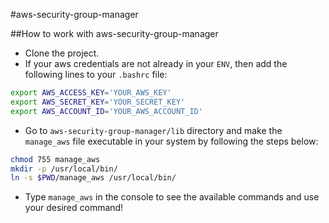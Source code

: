 #aws-security-group-manager

##How to work with aws-security-group-manager

* Clone the project.
* If your aws credentials are not already in your `ENV`, then add the following lines to your `.bashrc` file:
```bash
export AWS_ACCESS_KEY='YOUR_AWS_KEY'
export AWS_SECRET_KEY='YOUR_SECRET_KEY'
export AWS_ACCOUNT_ID='YOUR_AWS_ACCOUNT_ID'
```
* Go to `aws-security-group-manager/lib` directory and make the `manage_aws` file executable in your system by following the steps below:
 
```bash
chmod 755 manage_aws
mkdir -p /usr/local/bin/
ln -s $PWD/manage_aws /usr/local/bin/
```
* Type `manage_aws` in the console to see the available commands and use your desired command!

